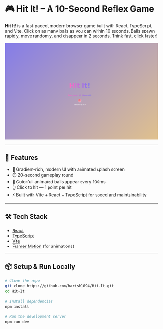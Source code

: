 # 🎮 Hit It! – A 10-Second Reflex Game

**Hit It!** is a fast-paced, modern browser game built with React, TypeScript, and Vite. Click on as many balls as you can within 10 seconds. Balls spawn rapidly, move randomly, and disappear in 2 seconds. Think fast, click faster!

![screenshot](./preview.png)

---

## 🚀 Features

- 🎨 Gradient-rich, modern UI with animated splash screen
- ⏱️ 20-second gameplay round
- 🔴 Colorful, animated balls appear every 100ms
- 👆 Click to hit — 1 point per hit
- ⚡ Built with Vite + React + TypeScript for speed and maintainability

---

## 🛠️ Tech Stack

- [React](https://reactjs.org/)
- [TypeScript](https://www.typescriptlang.org/)
- [Vite](https://vitejs.dev/)
- [Framer Motion](https://www.framer.com/motion/) (for animations)

---

## 📦 Setup & Run Locally

```bash
# Clone the repo
git clone https://github.com/harish1094/Hit-It.git
cd Hit-It

# Install dependencies
npm install

# Run the development server
npm run dev
